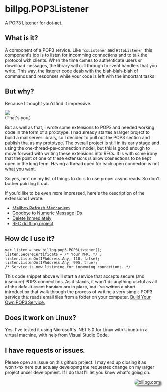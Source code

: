 # billpg.POP3Listener

A POP3 Listener for dot-net.

## What is it?

A component of a POP3 service. Like ```TcpListener``` and ```HttpListener```, this component's job is to listen for incomming connections and to talk the protocol with clients. When the time comes to authenticate users or download messages, the library will call through to event handlers that you write. This way, the listener code deals with the blah-blah-blah of commands and responses while your code is left with the important tasks.

## But why?

Because I thought you'd find it impressive.

![](https://media.giphy.com/media/eKNrUbDJuFuaQ1A37p/giphy.gif)         
(That's you.)

But as well as that, I wrote some extensions to POP3 and needed working code in the form of a prototype. I had already started a larger project to build a mail server library, so I decided to pull out the POP3 section and publish that as my prototype. The overall project is still in its early stage and using the one-thread-per-connection model, but this is good enough to move forward with writing these extensions into RFCs. It is with some irony that the point of one of these extensions is allow connections to be kept open in the long term. Having a thread open for each open connecton is not what you want.

So yes, next on my list of things to do is to use proper async reads. So don't bother pointing it out.

If you'd like to be even more impressed, here's the description of the extensions I wrote:
- [Mailbox Refresh Mechanism][1]
- [Goodbye to Numeric Message IDs][2]
- [Delete Immediately][3]
- [RFC drafting project][4]

[1]: https://billpg.com/pop3-refr/
[2]: https://billpg.com/pop3-message-ids/
[3]: https://billpg.com/pop3-deli/
[4]: https://github.com/billpg/Pop3ExtRfc/

## How do I use it?

````
var listen = new billpg.pop3.POP3Listener();
listen.SecureCertificate = /* Your PFK. */ ;
listen.ListenOn(IPAddress.Any, 110, false);
listen.ListenOn(IPAddress.Any, 995, true);
/* Service is now listening for incomming connections. */
````

This code snippet above will start a service that accepts secure (and insecure) POP3 connections. As it stands, it won't do anything useful as all of the default event handers are in place, but I've written a short introduction that walk through the process of writing a very simple POP3 service that reads email files from a folder on your computer. [Build Your Own POP3 Service.][5]

[5]: https://github.com/billpg/POP3Listener/blob/main/BuildYourOwnPOP3Server.md

## Does it work on Linux?

Yes. I've tested it using Microsoft's .NET 5.0 for Linux with Ubuntu in a virtual machine, with help from Visual Studio Code.

## I have requests or issues.

Please open an issue on this github project. I may end up closing it as won't-fix here but actually developing the requested change on my larger project under development. If I do that I'll let you know what's going on. 

<div><a href="https://billpg.com/"><img src="https://billpg.com/wp-content/uploads/2021/03/BillAndRobotAtFargo-e1616435505905-150x150.jpg" alt="billpg.com" align="right" border="0" style="border-radius: 25px; box-shadow: 5px 5px 5px grey;" /></a></div>
